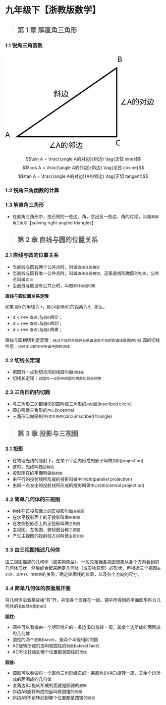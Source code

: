 # 九年级下【浙教版数学】

<a class="dwz-btn-print-pdf" href="_media/pdf/math_9b.pdf" target="_blank"></a>

> ## 第 1 章 解直角三角形

### 1.1 锐角三角函数

![图1-5](../../_media/math/9b/1-5.svg?width=300)

$$\sin A = \frac{\angle A的对边}{斜边} \tag{正弦 sine}$$
$$\cos A = \frac{\angle A的邻边}{斜边} \tag{余弦 cosine}$$
$$\tan A = \frac{\angle A的对边}{A的邻边} \tag{正切 tangent}$$

### 1.2 锐角三角函数的计算

### 1.3 解直角三角形

- 在直角三角形中，由已知的一些边、角，求出另一些边、角的过程，叫做`解直角三角形`【solving right-angled triangles】

> ## 第 2 章 直线与圆的位置关系

### 2.1 直线与圆的位置关系

- 当直线与圆有两个公共点时，叫做`直线与圆相交`
- 当直线与圆有唯一公共点时，叫做`直线与圆相切`，这条直线叫做圆的`切线`，公共点叫做`切点`
- 当直线与圆没有公共点时，叫做`直线与圆相离`

**直线与圆位置关系定理**

如果 `圆O` 的半径为 $r$，`圆心O`到`直线l`的距离为`d`，那么，
- $d \lt r \Longleftrightarrow$ `直线l`与`圆O`$相交$；
- $d = r \Longleftrightarrow$ `直线l`与`圆O`$相切$；
- $d \gt r \Longleftrightarrow$ `直线l`与`圆O`$相离$；

直线与圆相切判定定理：`经过半径的外端并且垂直这条半径的的直线是圆的切线`
圆的切线性质：`经过切点的半径垂直于圆的切线`

### 2.2 切线长定理
- 把圆外一点到切点间的线段叫做`切线长`
- 切线长定理：`过圆外一点所作的圆的两条切线长相等`

### 2.3 三角形的内切圆
- 与三角形三边都相切的圆叫做三角形的`内切圆`(inscribed circle)
- 圆心叫做三角形的`内心`(incentre)
- 三角形叫做圆的1`外切三角形`(circumscribed triangle)

> ## 第 3 章 投影与三视图

### 3.1 投影

- 在物理光线的照射下，在某个平面内形成的影子叫做`投影`(projection)
- 这时，光线叫做`投射线`
- 投影所在的平面叫做`投射面`
- 由平行的投射线所形成的投影叫做`平行投影`(parallel projection)
- 由同一点发出的投射线所形成的投影叫做`中心投影`(central projection)

### 3.2 简单几何体的三视图

- 物体在正投影面上的正投影叫做`主视图`
- 在水平投影面上的正投影叫做`俯视图`
- 在左侧投影面上的正投影叫做`左视图`
- 主视图、左视图、俯视图合称`三视图`
- 产生主视图的投射线方向叫做`主视方向`

### 3.3 由三视图描述几何体

由三视图描述的几何体（或实物原型），一般先根据各视图想象从各个方向看到的几何体形状，然后综合起来确定几何体（或实物原型）的形状，再根据三个视图`长对正、高平齐、宽相等`的关系，确定轮廓线的位置，以及各个方向的尺寸。

### 3.4 简单几何体的表面展开图

将几何体沿着某些棱“剪”开，并使各个面连在一起，铺平所得到的平面图形称为几何体的`表面展开图`(net)

**圆柱:**
- 圆柱可以看做由一个矩形绕它的一条边(BC)旋转一周，其余个边所成的面围成的几何体
- 圆柱的两个`底面`(base)，是两个半径相同的圆
- AD旋转所成的面叫做圆柱的`侧面`(lateral face)
- AD不论转动到哪个位置都是圆柱的`母线`

**圆锥:**
- 圆锥可以看做将一个直角三角形绕它的一条直角边(AC)旋转一周，其余个边所成的面围成的几何体
- 直角边BC旋转所成的面就是圆锥的`底面`
- 斜边AB旋转所成的面叫做圆锥的`侧面`
- 斜边AB不论转动到哪个位置都是圆锥的`母线`
